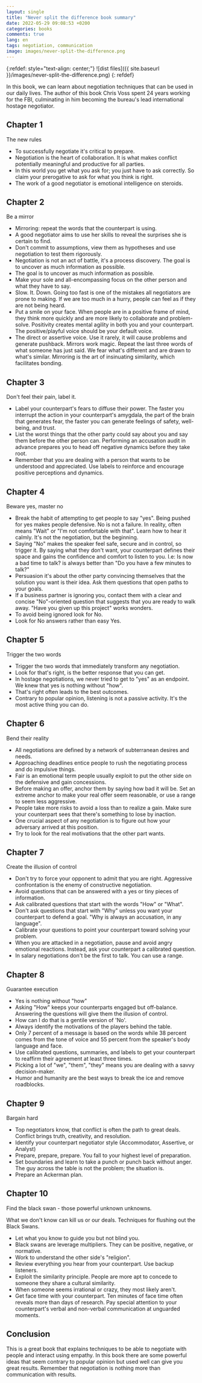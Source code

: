 ```yaml
---
layout: single
title: "Never split the difference book summary"
date: 2022-05-29 09:08:53 +0200
categories: books
comments: true
lang: en
tags: negotiation, communication
image: images/never-split-the-difference.png
---
```


{:refdef: style="text-align: center;"}
![dist files]({{ site.baseurl }}/images/never-split-the-difference.png)
{: refdef}

In this book, we can learn about negotiation techniques that can be used in our daily lives. The author of this book Chris Voss spent 24 years working for the FBI, culminating in him becoming the bureau's lead international hostage negotiator. 

Chapter 1
-----------------
The new rules

- To successfully negotiate it's critical to prepare.
- Negotiation is the heart of collaboration. It is what makes conflict potentially meaningful and productive for all parties.
- In this world you get what you ask for; you just have to ask correctly. So claim your prerogative to ask for what you think is right. 
- The work of a good negotiator is emotional intelligence on steroids. 

Chapter 2
-----------------
Be a mirror

- Mirroring: repeat the words that the counterpart is using.
- A good negotiator aims to use her skills to reveal the surprises she is certain to find.
- Don't commit to assumptions, view them as hypotheses and use negotiation to test them rigorously.
- Negotiation is not an act of battle, it's a process discovery. The goal is to uncover as much information as possible.
- The goal is to uncover as much information as possible. 
- Make your sole and all-encompassing focus on the other person and what they have to say. 
- Slow. It. Down. Going too fast is one of the mistakes all negotiators are prone to making. If we are too much in a 
hurry, people can feel as if they are not being heard.
- Put a smile on your face. When people are in a positive frame of mind, they think more quickly and are more likely to collaborate and problem-solve. Positivity creates mental agility in both you and your counterpart.
The positive/playful voice should be your default voice. 
- The direct or assertive voice. Use it rarely, it will cause problems and generate pushback.
Mirrors work magic. Repeat the last three words of what someone has just said. We fear what's different and are drawn to what's similar. Mirroring is the art of insinuating similarity, which facilitates bonding.       


Chapter 3
-----------------
Don't feel their pain, label it.

- Label your counterpart's fears to diffuse their power. The faster you interrupt the action in your counterpart's amygdala, the part of the brain that generates fear, the faster you can generate feelings of safety, well-being, and trust. 
- List the worst things that the other party could say about you and say them before the other person can. Performing an accusation audit in advance prepares you to head off negative dynamics before they take root. 
- Remember that you are dealing with a person that wants to be understood and appreciated. Use labels to reinforce and encourage positive perceptions and dynamics.

Chapter 4 
------------------
Beware yes, master no

- Break the habit of attempting to get people to say "yes". Being pushed for yes makes people defensive.
No is not a failure. In reality, often means "Wait" or "I'm not comfortable with that". Learn how to hear it calmly. It's not the negotiation, but the beginning.
- Saying "No" makes the speaker feel safe, secure and in control, so trigger it. By saying what they don't want, your counterpart defines their space and gains the confidence and comfort to listen to you. I.e: Is now a bad time to talk? is always better than "Do you have a few minutes to talk?"
- Persuasion it's about the other party convincing themselves that the solution you want is their idea. Ask them questions that open paths to your goals.
- If a business partner is ignoring you, contact them with a clear and concise "No"-oriented question that suggests that you are ready to walk away. "Have you given up this project" works wonders. 
- To avoid being ignored look for No.
- Look for No answers rather than easy Yes.

Chapter 5
------------------
Trigger the two words

- Trigger the two words that immediately transform any negotiation.
- Look for that's right, is the better response that you can get.
- In hostage negotiations, we never tried to get to "yes" as an endpoint. We knew that yes is nothing without "how". 
- That's right often leads to the best outcomes.
- Contrary to popular opinion, listening is not a passive activity. It's the most active thing you can do.

Chapter 6
------------------
Bend their reality

- All negotiations are defined by a network of subterranean desires and needs.
- Approaching deadlines entice people to rush the negotiating process and do impulsive things.
- Fair is an emotional term people usually exploit to put the other side on the defensive and gain concessions.
- Before making an offer, anchor them by saying how bad it will be. Set an extreme anchor to make your real offer seem reasonable, or use a range to seem less aggressive.
- People take more risks to avoid a loss than to realize a gain. Make sure your counterpart sees that there's something to lose by inaction.
- One crucial aspect of any negotiation is to figure out how your adversary arrived at this position.
- Try to look for the real motivations that the other part wants.

Chapter 7
------------------
Create the illusion of control

- Don't try to force your opponent to admit that you are right. Aggressive confrontation is the enemy of constructive negotiation.
- Avoid questions that can be answered with a yes or tiny pieces of information. 
- Ask calibrated questions that start with the words "How" or "What".
- Don't ask questions that start with "Why" unless you want your counterpart to defend a goal. "Why is always an accusation, in any language".
- Calibrate your questions to point your counterpart toward solving your problem.
- When you are attacked in a negotiation, pause and avoid angry emotional reactions. Instead, ask your counterpart a calibrated question. 
- In salary negotiations don't be the first to talk. You can use a range. 

Chapter 8
-------------
Guarantee execution

- Yes is nothing without "how"
- Asking "How" keeps your counterparts engaged but off-balance. Answering the questions will give them the illusion of control.
- How can I do that is a gentile version of 'No'. 
- Always identify the motivations of the players behind the table.
- Only 7 percent of a message is based on the words while 38 percent comes from the tone of voice and 55 percent from the speaker's body language and face. 
- Use calibrated questions, summaries, and labels to get your counterpart to reaffirm their agreement at least three times.
- Picking a lot of "we", "them", "they" means you are dealing with a savvy decision-maker. 
- Humor and humanity are the best ways to break the ice and remove roadblocks.

Chapter 9
-------------
Bargain hard

- Top negotiators know, that conflict is often the path to great deals. Conflict brings truth, creativity, and resolution. 
- Identify your counterpart negotiator style (Accommodator, Assertive, or Analyst)
- Prepare, prepare, prepare. You fall to your highest level of preparation. 
- Set boundaries and learn to take a punch or punch back without anger. The guy across the table is not the problem; the situation is. 
- Prepare an Ackerman plan.

Chapter 10
-------------
Find the black swan - those powerful unknown unknowns.

What we don't know can kill us or our deals. 
Techniques for flushing out the Black Swans.
- Let what you know to guide you but not blind you.
- Black swans are leverage multipliers. They can be positive, negative, or normative.
- Work to understand the other side's "religion".
- Review everything you hear from your counterpart. Use backup listeners. 
- Exploit the similarity principle. People are more apt to concede to someone they share a cultural similarity.
- When someone seems irrational or crazy, they most likely aren't. 
- Get face time with your counterpart. Ten minutes of face time often reveals more than days of research. Pay special attention to your counterpart's verbal and non-verbal communication at unguarded moments.

Conclusion
------------
This is a great book that explains techniques to be able to negotiate with people and interact using empathy. In this book there are some powerful ideas that seem contrary to popular opinion but used well can give you great results. Remember that negotiation is nothing more than communication with results.

